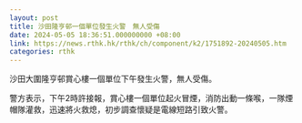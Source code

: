 ```yaml
---
layout: post
title: 沙田隆亨邨一個單位發生火警　無人受傷
date: 2024-05-05 18:36:51.000000000 +08:00
link: https://news.rthk.hk/rthk/ch/component/k2/1751892-20240505.htm
categories: rthk
---
```


沙田大圍隆亨邨賞心樓一個單位下午發生火警，無人受傷。

警方表示，下午2時許接報，賞心樓一個單位起火冒煙，消防出動一條喉，一隊煙帽隊灌救，迅速將火救熄，初步調查懷疑是電線短路引致火警。
